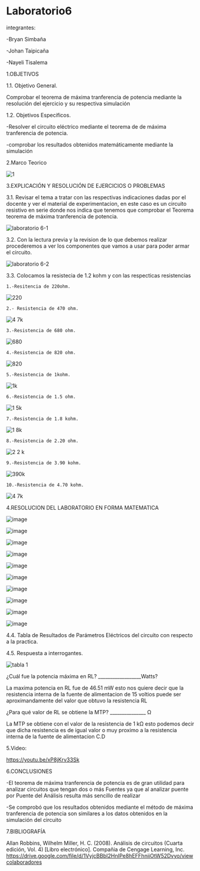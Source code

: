 # Laboratorio6
integrantes:

-Bryan Simbaña

-Johan Taipicaña

-Nayeli Tisalema

1.OBJETIVOS

1.1. Objetivo General.

Comprobar el teorema de máxima tranferencia de potencia mediante la resolución del ejercicio y su respectiva simulación

1.2. Objetivos Especificos.

-Resolver el circuito eléctrico mediante el teorema de de máxima tranferencia de potencia.

-comprobar los resultados obtenidos matemáticamente mediante la simulación

2.Marco Teorico

![1](https://user-images.githubusercontent.com/85522189/127953054-c6af9b6c-d7fb-44dc-93f7-040855584bae.PNG)

3.EXPLICACIÓN Y RESOLUCIÓN DE EJERCICIOS O PROBLEMAS

3.1. Revisar el tema a tratar con las respectivas indicaciones dadas por el docente y ver el material de experimentacion, en este caso es un circuito resistivo en serie donde nos indica que tenemos que comprobar el Teorema teorema de máxima tranferencia de potencia.

![laboratorio 6-1](https://user-images.githubusercontent.com/81887698/127946607-28919f84-b4b2-4c16-ad81-b2b04c3f148c.PNG)


3.2. Con la lectura previa y la revision de lo que debemos realizar procederemos a ver los componentes que vamos a usar para poder armar el circuito.


![laboratorio 6-2](https://user-images.githubusercontent.com/81887698/127946612-7a3650a8-9599-4892-b355-922bd0747e36.PNG)

3.3. Colocamos la resistecia de 1.2 kohm y con las respecticas resistencias 

    1.-Resitencia de 220ohm.

![220](https://user-images.githubusercontent.com/81887698/127953496-4dea2ed5-26e6-487d-a62e-e8cf5d8bc930.PNG)

    2.- Resistencia de 470 ohm.
    
![4 7k](https://user-images.githubusercontent.com/81887698/127954003-bee6b058-0a30-48a8-95c2-c13cd353b9e1.PNG)


    3.-Resistencia de 680 ohm.
    
 ![680](https://user-images.githubusercontent.com/81887698/127953646-5901d5ae-3b72-4eba-826e-03fb7dcdfdf4.PNG)

    4.-Resistencia de 820 ohm.
    
   ![820](https://user-images.githubusercontent.com/81887698/127953687-b1c2a45f-8722-4514-acf2-25eedeb58a4a.PNG)

    5.-Resistencia de 1kohm.
    
   ![1k](https://user-images.githubusercontent.com/81887698/127953718-d0fac3cc-6614-4723-b758-5ffb88a4b604.PNG)
    
    6.-Resistencia de 1.5 ohm.
    
   ![1 5k](https://user-images.githubusercontent.com/81887698/127953764-de56b930-d3df-45fe-bcab-b3a08181022f.PNG)
    
    7.-Resistencia de 1.8 kohm.
    
   ![1 8k](https://user-images.githubusercontent.com/81887698/127953791-ea031aac-2ec5-43eb-93a4-be976ccbbb92.PNG)
    
    8.-Resistencia de 2.20 ohm.
    
   ![2 2 k](https://user-images.githubusercontent.com/81887698/127953820-6bcc7e0e-82e2-46b3-b54b-53e8c194220f.PNG)
    
    9.-Resistencia de 3.90 kohm.
    
   ![390k](https://user-images.githubusercontent.com/81887698/127953867-a18f4f90-ec33-4eb0-a41c-52b51a753730.PNG)
    
    10.-Resistencia de 4.70 kohm.
    
   ![4 7k](https://user-images.githubusercontent.com/81887698/127953913-e4824c83-bf7a-49d9-adb5-84760d015c3f.PNG)



4.RESOLUCION DEL LABORATORIO EN FORMA MATEMATICA

![image](https://user-images.githubusercontent.com/85320165/127951923-d7da1a87-79fc-457a-9cae-7971e41d2d78.png)

![image](https://user-images.githubusercontent.com/85320165/127951992-74870b77-9b79-4c90-91e7-faf45f6f4539.png)

![image](https://user-images.githubusercontent.com/85320165/127952048-7380a1cd-5957-4321-bd32-36411b46ab88.png)

![image](https://user-images.githubusercontent.com/85320165/127952094-caae6211-93a0-4fb3-8e40-2c8043f9b31e.png)

![image](https://user-images.githubusercontent.com/85320165/127952128-5f98ac9d-2c15-4271-8a31-66a567286061.png)

![image](https://user-images.githubusercontent.com/85320165/127952234-1dbb72f8-2b6c-409d-96ea-41498342dfa6.png)

![image](https://user-images.githubusercontent.com/85320165/127952387-53e5f7e2-343e-409c-933b-3677d1e136bf.png)

![image](https://user-images.githubusercontent.com/85320165/127952469-dccef69a-e8ac-4a78-8c9f-d3878b449283.png)

![image](https://user-images.githubusercontent.com/85320165/127952518-6d35c75f-3829-4b92-bafb-5751de6c7108.png)

![image](https://user-images.githubusercontent.com/85320165/127952556-00209f74-8d7c-4aee-94be-8d4125f1d4de.png)

4.4. Tabla de Resultados de Parámetros Eléctricos del circuito con respecto a la practica.

4.5. Respuesta a interrogantes.

![tabla 1](https://user-images.githubusercontent.com/85522189/127955227-07df6c02-542f-4581-a4af-e6c29220e86f.PNG)

¿Cuál fue la potencia máxima en RL? __________________Watts?

La maxima potencia en RL fue de 46.51 mW esto nos quiere decir que la resistencia interna de la fuente de alimentacion de 15 voltios puede ser aproximandamente del valor que obtuvo la resistencia RL

¿Para qué valor de RL se obtiene la MTP? _______________ Ω

La MTP se obtiene con el valor de la resistencia de 1 kΩ esto podemos decir que dicha resistencia es de igual valor o muy proximo a la resistencia interna de la fuente de alimentacion C.D





5.Video:

https://youtu.be/xP8jKrv33Sk

6.CONCLUSIONES

-El teorema de máxima tranferencia de potencia es de gran utilidad para analizar circuitos que tengan dos o más Fuentes ya que al analizar puente por Puente del Análisis resulta más sencillo de realizar

-Se comprobó que los resultados obtenidos mediante el método de máxima tranferencia de potencia son similares a los datos obtenidos en la simulación del circuito

7.BIBLIOGRAFÍA

Allan Robbins, Wilhelm Miller, H. C. (2008). Análisis de circuitos (Cuarta edición, Vol. 4) [Libro electrónico]. Compañia de Cengage Learning, Inc. https://drive.google.com/file/d/1VyjcBBbI2HnIPe8hEFFhniiOtW52Dvyo/viewcolaboradores
